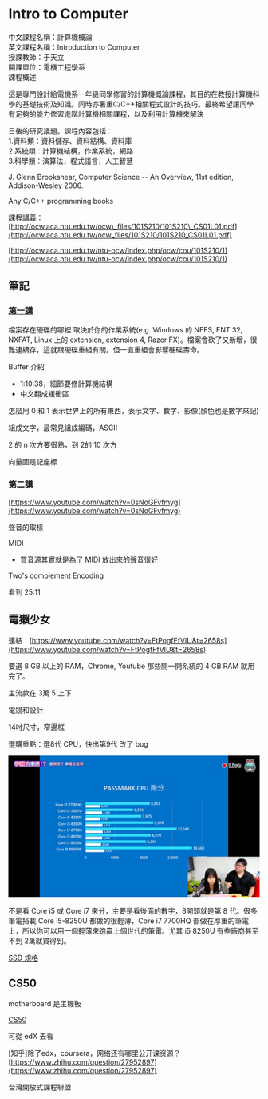 # Intro to Computer

中文課程名稱：計算機概論  
英文課程名稱：Introduction to Computer  
授課教師：于天立  
開課單位：電機工程學系  
課程概述

這是專門設計給電機系一年級同學修習的計算機概論課程，其目的在教授計算機科學的基礎技術及知識。同時亦著重C/C++相關程式設計的技巧。最終希望讓同學有足夠的能力修習進階計算機相關課程，以及利用計算機來解決

日後的研究議題。課程內容包括：  
1.資料類：資料儲存、資料結構、資料庫  
2.系統類：計算機結構，作業系統，網路  
3.科學類：演算法，程式語言，人工智慧

J. Glenn Brookshear, Computer Science -- An Overview, 11st edition, Addison-Wesley 2006.

Any C/C++ programming books

課程講義：  
[http://ocw.aca.ntu.edu.tw/ocw\_files/101S210/101S210\_CS01L01.pdf](http://ocw.aca.ntu.edu.tw/ocw_files/101S210/101S210_CS01L01.pdf)



[http://ocw.aca.ntu.edu.tw/ntu-ocw/index.php/ocw/cou/101S210/1](http://ocw.aca.ntu.edu.tw/ntu-ocw/index.php/ocw/cou/101S210/1)



## 筆記

### [第一講](https://www.youtube.com/watch?v=EDYjPpn1OmE)

檔案存在硬碟的哪裡 取決於你的作業系統\(e.g. Windows 的 NEFS, FNT 32, NXFAT, Linux 上的 extension, extension 4, Razer FX\)。檔案會砍了又新增，很難連續存，這就跟硬碟重組有關。但一直重組會影響硬碟壽命。

Buffer 介紹

* 1:10:38，細節要修計算機結構
* 中文翻成緩衝區



怎麼用 0 和 1 表示世界上的所有東西，表示文字、數字、影像\(顏色也是數字來記\)

組成文字，最常見組成編碼，ASCII

2 的 n 次方要很熟，到 2的 10 次方

向量圖是記座標

### 第二講

[https://www.youtube.com/watch?v=0sNoGFvfmyg](https://www.youtube.com/watch?v=0sNoGFvfmyg)

聲音的取樣

MIDI

* 買音源其實就是為了 MIDI 放出來的聲音很好

Two's complement Encoding

看到 25:11





## 電獺少女

連結：[https://www.youtube.com/watch?v=FtPogfFfVIU&t=2658s](https://www.youtube.com/watch?v=FtPogfFfVIU&t=2658s)

要選 8 GB 以上的 RAM，Chrome, Youtube 那些開一開系統的 4 GB RAM 就用完了。

主流款在 3萬 5 上下

電競和設計

14吋尺寸，窄邊框

選購重點：選8代 CPU，快出第9代 改了 bug

![](.gitbook/assets/dian-ta-1.png)

不是看 Core i5 或 Core i7 來分，主要是看後面的數字，8開頭就是第 8 代。很多筆電搭載 Core i5-8250U 都做的很輕薄，Core i7 7700HQ 都做在厚重的筆電上，所以你可以用一個輕薄來跑贏上個世代的筆電。尤其 i5 8250U 有些廠商甚至不到 2萬就買得到。

[SSD 規格](https://www.youtube.com/watch?v=NbL231dhnKs)



## CS50

motherboard 是主機板

[CS50](https://www.youtube.com/watch?v=6mbFO0ZLMW8&t=2342s)

可從 edX 去看



\[知乎\]除了edx，coursera，网络还有哪里公开课资源？[https://www.zhihu.com/question/27952897](https://www.zhihu.com/question/27952897)

台灣開放式課程聯盟



